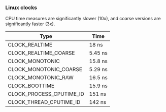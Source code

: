 ### Linux clocks

CPU time measures are significantly slower (10x), and coarse versions are significantly faster (3x).

| Type | Time |
|-|-|
| CLOCK_REALTIME | 18 ns |
| CLOCK_REALTIME_COARSE | 5.45 ns |
| CLOCK_MONOTONIC | 15.8 ns |
| CLOCK_MONOTONIC_COARSE | 5.29 ns |
| CLOCK_MONOTONIC_RAW | 16.5 ns |
| CLOCK_BOOTTIME | 15.9 ns |
| CLOCK_PROCESS_CPUTIME_ID | 151 ns |
| CLOCK_THREAD_CPUTIME_ID | 142 ns |
